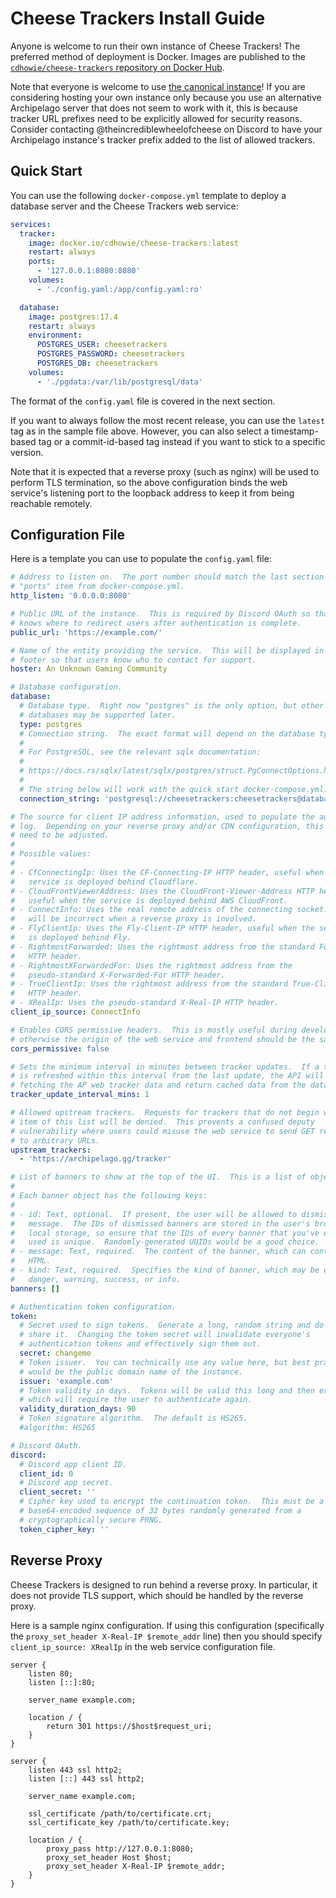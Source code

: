 # Cheese Trackers Install Guide

Anyone is welcome to run their own instance of Cheese Trackers!  The preferred
method of deployment is Docker.  Images are published to the
[`cdhowie/cheese-trackers` repository on Docker
Hub](https://hub.docker.com/r/cdhowie/cheese-trackers).

Note that everyone is welcome to use [the canonical
instance](https://cheesetrackers.theincrediblewheelofchee.se)!  If you are
considering hosting your own instance only because you use an alternative
Archipelago server that does not seem to work with it, this is because tracker
URL prefixes need to be explicitly allowed for security reasons.  Consider
contacting @theincrediblewheelofcheese on Discord to have your Archipelago
instance's tracker prefix added to the list of allowed trackers.

## Quick Start

You can use the following `docker-compose.yml` template to deploy a database server and the Cheese Trackers web service:

```yaml
services:
  tracker:
    image: docker.io/cdhowie/cheese-trackers:latest
    restart: always
    ports:
      - '127.0.0.1:8080:8080'
    volumes:
      - './config.yaml:/app/config.yaml:ro'

  database:
    image: postgres:17.4
    restart: always
    environment:
      POSTGRES_USER: cheesetrackers
      POSTGRES_PASSWORD: cheesetrackers
      POSTGRES_DB: cheesetrackers
    volumes:
      - './pgdata:/var/lib/postgresql/data'
```

The format of the `config.yaml` file is covered in the next section.

If you want to always follow the most recent release, you can use the `latest`
tag as in the sample file above.  However, you can also select a timestamp-based
tag or a commit-id-based tag instead if you want to stick to a specific version.

Note that it is expected that a reverse proxy (such as nginx) will be used to
perform TLS termination, so the above configuration binds the web service's
listening port to the loopback address to keep it from being reachable remotely.

## Configuration File

Here is a template you can use to populate the `config.yaml` file:

```yaml
# Address to listen on.  The port number should match the last section of the
# "ports" item from docker-compose.yml.
http_listen: '0.0.0.0:8080'

# Public URL of the instance.  This is required by Discord OAuth so that it
# knows where to redirect users after authentication is complete.
public_url: 'https://example.com/'

# Name of the entity providing the service.  This will be displayed in the
# footer so that users know who to contact for support.
hoster: An Unknown Gaming Community

# Database configuration.
database:
  # Database type.  Right now "postgres" is the only option, but other
  # databases may be supported later.
  type: postgres
  # Connection string.  The exact format will depend on the database type.
  #
  # For PostgreSQL, see the relevant sqlx documentation:
  #
  # https://docs.rs/sqlx/latest/sqlx/postgres/struct.PgConnectOptions.html
  #
  # The string below will work with the quick start docker-compose.yml.
  connection_string: 'postgresql://cheesetrackers:cheesetrackers@database/cheesetrackers'

# The source for client IP address information, used to populate the audit
# log.  Depending on your reverse proxy and/or CDN configuration, this may
# need to be adjusted.
#
# Possible values:
#
# - CfConnectingIp: Uses the CF-Connecting-IP HTTP header, useful when the
#   service is deployed behind Cloudflare.
# - CloudFrontViewerAddress: Uses the CloudFront-Viewer-Address HTTP header,
#   useful when the service is deployed behind AWS CloudFront.
# - ConnectInfo: Uses the real remote address of the connecting socket.  This
#   will be incorrect when a reverse proxy is involved.
# - FlyClientIp: Uses the Fly-Client-IP HTTP header, useful when the service
#   is deployed behind Fly.
# - RightmostForwarded: Uses the rightmost address from the standard Forwarded
#   HTTP header.
# - RightmostXForwardedFor: Uses the rightmost address from the
#   pseudo-standard X-Forwarded-For HTTP header.
# - TrueClientIp: Uses the rightmost address from the standard True-ClientIP
#   HTTP header.
# - XRealIp: Uses the pseudo-standard X-Real-IP HTTP header.
client_ip_source: ConnectInfo

# Enables CORS permissive headers.  This is mostly useful during development,
# otherwise the origin of the web service and frontend should be the same.
cors_permissive: false

# Sets the minimum interval in minutes between tracker updates.  If a tracker
# is refreshed within this interval from the last update, the API will skip
# fetching the AP web tracker data and return cached data from the database.
tracker_update_interval_mins: 1

# Allowed upstream trackers.  Requests for trackers that do not begin with an
# item of this list will be denied.  This prevents a confused deputy
# vulnerability where users could misuse the web service to send GET requests
# to arbitrary URLs.
upstream_trackers:
  - 'https://archipelago.gg/tracker'

# List of banners to show at the top of the UI.  This is a list of objects.
#
# Each banner object has the following keys:
#
# - id: Text, optional.  If present, the user will be allowed to dismiss the
#   message.  The IDs of dismissed banners are stored in the user's browser's
#   local storage, so ensure that the IDs of every banner that you've ever
#   used is unique.  Randomly-generated UUIDs would be a good choice.
# - message: Text, required.  The content of the banner, which can contain
#   HTML.
# - kind: Text, required.  Specifies the kind of banner, which may be one of:
#   danger, warning, success, or info.
banners: []

# Authentication token configuration.
token:
  # Secret used to sign tokens.  Generate a long, random string and do not
  # share it.  Changing the token secret will invalidate everyone's
  # authentication tokens and effectively sign them out.
  secret: changeme
  # Token issuer.  You can technically use any value here, but best practice
  # would be the public domain name of the instance.
  issuer: 'example.com'
  # Token validity in days.  Tokens will be valid this long and then expire,
  # which will require the user to authenticate again.
  validity_duration_days: 90
  # Token signature algorithm.  The default is HS265.
  #algorithm: HS265

# Discord OAuth.
discord:
  # Discord app client ID.
  client_id: 0
  # Discord app secret.
  client_secret: ''
  # Cipher key used to encrypt the continuation token.  This must be a
  # base64-encoded sequence of 32 bytes randomly generated from a
  # cryptographically secure PRNG.
  token_cipher_key: ''
```

## Reverse Proxy

Cheese Trackers is designed to run behind a reverse proxy.  In particular, it
does not provide TLS support, which should be handled by the reverse proxy.

Here is a sample nginx configuration.  If using this configuration (specifically
the `proxy_set_header X-Real-IP $remote_addr` line) then you should specify
`client_ip_source: XRealIp` in the web service configuration file.

```nginx
server {
    listen 80;
    listen [::]:80;

    server_name example.com;

    location / {
        return 301 https://$host$request_uri;
    }
}

server {
    listen 443 ssl http2;
    listen [::] 443 ssl http2;

    server_name example.com;

    ssl_certificate /path/to/certificate.crt;
    ssl_certificate_key /path/to/certificate.key;

    location / {
        proxy_pass http://127.0.0.1:8080;
        proxy_set_header Host $host;
        proxy_set_header X-Real-IP $remote_addr;
    }
}
```
